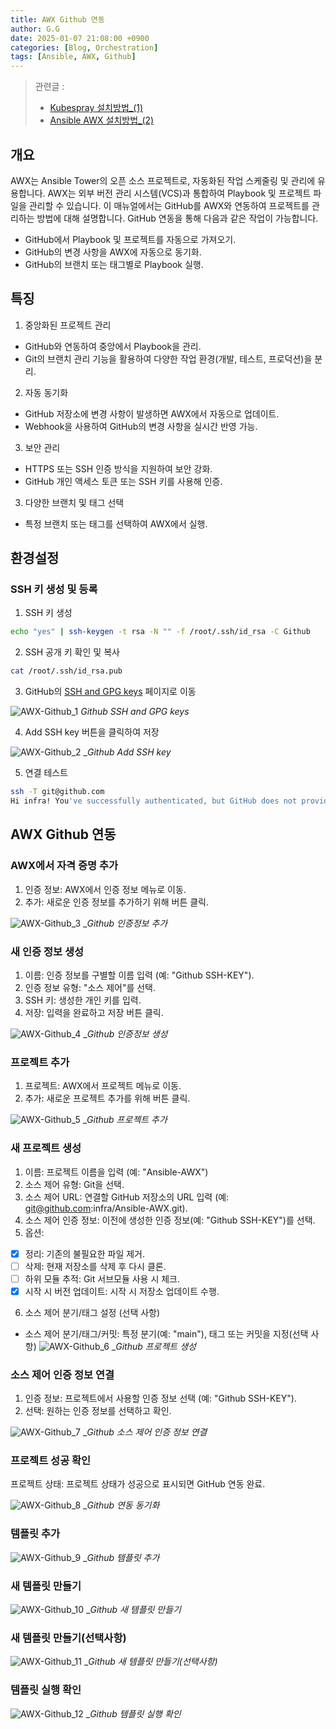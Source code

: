 ```yaml
---
title: AWX Github 연동
author: G.G
date: 2025-01-07 21:08:00 +0900
categories: [Blog, Orchestration]
tags: [Ansible, AWX, Github]
---
```


> 관련글 :
> - [ Kubespray 설치방법_(1)](https://heaths2.github.io/posts/kubespray_install/)
> - [ Ansible AWX 설치방법_(2)](https://heaths2.github.io/posts/AWX-install/)

## 개요
AWX는 Ansible Tower의 오픈 소스 프로젝트로, 자동화된 작업 스케줄링 및 관리에 유용합니다. AWX는 외부 버전 관리 시스템(VCS)과 통합하여 Playbook 및 프로젝트 파일을 관리할 수 있습니다. 이 매뉴얼에서는 GitHub를 AWX와 연동하여 프로젝트를 관리하는 방법에 대해 설명합니다.
GitHub 연동을 통해 다음과 같은 작업이 가능합니다.
- GitHub에서 Playbook 및 프로젝트를 자동으로 가져오기.
- GitHub의 변경 사항을 AWX에 자동으로 동기화.
- GitHub의 브랜치 또는 태그별로 Playbook 실행.

## 특징
1. 중앙화된 프로젝트 관리
- GitHub와 연동하여 중앙에서 Playbook을 관리.
- Git의 브랜치 관리 기능을 활용하여 다양한 작업 환경(개발, 테스트, 프로덕션)을 분리.

2. 자동 동기화  
- GitHub 저장소에 변경 사항이 발생하면 AWX에서 자동으로 업데이트.
- Webhook을 사용하여 GitHub의 변경 사항을 실시간 반영 가능.

3. 보안 관리
- HTTPS 또는 SSH 인증 방식을 지원하여 보안 강화.
- GitHub 개인 액세스 토큰 또는 SSH 키를 사용해 인증.

3. 다양한 브랜치 및 태그 선택
- 특정 브랜치 또는 태그를 선택하여 AWX에서 실행.

## 환경설정

### SSH 키 생성 및 등록
1. SSH 키 생성

```bash
echo "yes" | ssh-keygen -t rsa -N "" -f /root/.ssh/id_rsa -C Github
```

2. SSH 공개 키 확인 및 복사

```bash
cat /root/.ssh/id_rsa.pub
```

3. GitHub의 [SSH and GPG keys](https://github.com/settings/keys) 페이지로 이동

![AWX-Github_1](/assets/img/2025-01-07/AWX-Github_1.png)
_Github SSH and GPG keys_

4. Add SSH key 버튼을 클릭하여 저장

![AWX-Github_2](/assets/img/2025-01-07/AWX-Github_2.png)
__Github Add SSH key_

5. 연결 테스트

```bash
ssh -T git@github.com
Hi infra! You've successfully authenticated, but GitHub does not provide shell access.
```

## AWX Github 연동

### AWX에서 자격 증명 추가
1. 인증 정보: AWX에서 인증 정보 메뉴로 이동.
2. 추가: 새로운 인증 정보를 추가하기 위해 버튼 클릭.

![AWX-Github_3](/assets/img/2025-01-07/AWX-Github_3.jpg)
__Github 인증정보 추가_

### 새 인증 정보 생성
1. 이름: 인증 정보를 구별할 이름 입력 (예: "Github SSH-KEY").
2. 인증 정보 유형: "소스 제어"를 선택.
3. SSH 키: 생성한 개인 키를 입력.
4. 저장: 입력을 완료하고 저장 버튼 클릭.

![AWX-Github_4](/assets/img/2025-01-07/AWX-Github_4.jpg)
__Github 인증정보 생성_

### 프로젝트 추가
1. 프로젝트: AWX에서 프로젝트 메뉴로 이동.
2. 추가: 새로운 프로젝트 추가를 위해 버튼 클릭.

![AWX-Github_5](/assets/img/2025-01-07/AWX-Github_5.jpg)
__Github 프로젝트 추가_

### 새 프로젝트 생성
1. 이름: 프로젝트 이름을 입력 (예: "Ansible-AWX")
2. 소스 제어 유형: Git을 선택.
3. 소스 제어 URL: 연결할 GitHub 저장소의 URL 입력 (예: git@github.com:infra/Ansible-AWX.git).
4. 소스 제어 인증 정보: 이전에 생성한 인증 정보(예: "Github SSH-KEY")를 선택.
5. 옵션:
  - [x] 정리: 기존의 불필요한 파일 제거.
  - [ ] 삭제: 현재 저장소를 삭제 후 다시 클론.
  - [ ] 하위 모듈 추적: Git 서브모듈 사용 시 체크.
  - [x] 시작 시 버전 업데이트: 시작 시 저장소 업데이트 수행.
6. 소스 제어 분기/태그 설정 (선택 사항)
- 소스 제어 분기/태그/커밋: 특정 분기(예: "main"), 태그 또는 커밋을 지정(선택 사항)
![AWX-Github_6](/assets/img/2025-01-07/AWX-Github_6.jpg)
__Github 프로젝트 생성_

### 소스 제어 인증 정보 연결
1. 인증 정보: 프로젝트에서 사용할 인증 정보 선택 (예: "Github SSH-KEY").
2. 선택: 원하는 인증 정보를 선택하고 확인.

![AWX-Github_7](/assets/img/2025-01-07/AWX-Github_7.jpg)
__Github 소스 제어 인증 정보 연결_

### 프로젝트 성공 확인
프로젝트 상태: 프로젝트 상태가 성공으로 표시되면 GitHub 연동 완료.

![AWX-Github_8](/assets/img/2025-01-07/AWX-Github_8.jpg)
__Github 연동 동기화_

### 템플릿 추가
![AWX-Github_9](/assets/img/2025-01-07/AWX-Github_9.png)
__Github 템플릿 추가_

### 새 템플릿 만들기
![AWX-Github_10](/assets/img/2025-01-07/AWX-Github_10.png)
__Github 새 템플릿 만들기_

### 새 템플릿 만들기(선택사항)
![AWX-Github_11](/assets/img/2025-01-07/AWX-Github_11.png)
__Github 새 템플릿 만들기(선택사항)_

### 템플릿 실행 확인
![AWX-Github_12](/assets/img/2025-01-07/AWX-Github_12.png)
__Github 템플릿 실행 확인_
